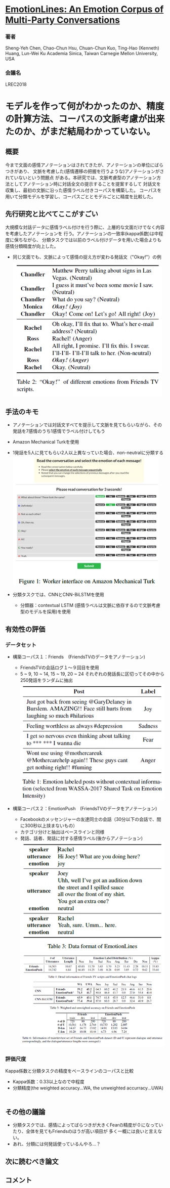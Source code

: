 # [EmotionLines: An Emotion Corpus of Multi-Party Conversations](http://www.lrec-conf.org/proceedings/lrec2018/pdf/581.pdf)
### 著者
Sheng-Yeh Chen, Chao-Chun Hsu, Chuan-Chun Kuo,
Ting-Hao (Kenneth) Huang, Lun-Wei Ku
Academia Sinica, Taiwan
Carnegie Mellon University, USA

### 会議名
LREC2018

# モデルを作って何がわかったのか、精度の計算方法、コーパスの文脈考慮が出来たのか、がまだ結局わかっていない。

## 概要
今まで文面の感情アノテーションはされてきたが、アノテーションの単位にばらつきがあり、
文脈を考慮した(感情遷移の把握を行うような)アノテーションがされていないという問題点
がある。本研究では、文脈考慮型のアノテーション方法としてアノテーション時に対話全文の提示することを提案するして
対話文を収集し、最初の文脈に沿った感情ラベル付きコーパスを構築した。
コーパスを用いて分類モデルを学習し、コーパスごととモデルごとに精度を比較した。

## 先行研究と比べてここがすごい
大規模な対話データに感情ラベル付けを行う際に、上層的な文面だけでなく内容を考慮したアノテーションを
行う。アノテーションの一致率(kappa係数)は中程度に保ちながら、
分類タスクでは以前のラベル付けデータを用いた場合よりも感情分類精度が向上した。

* 同じ文面でも、文脈によって感情の捉え方が変わる発話文（"Okay!"）の例
![figure2](https://github.com/AsaiSara/Scholar/blob/master/picture/EmotionLines_LRECcorpus_exam2.png)

## 手法のキモ
* アノテーションでは対話文すべてを提示して文脈を見てもらいながら、その発話を7感情のうち1感情でラベル付けしてもう
 * Amazon Mechanical Turkを使用
 * 1発話を5人に見てもらい2人以上異なっていた場合、non-neutralに分類する
  ![figure3](https://github.com/AsaiSara/Scholar/blob/master/picture/EmotionLines_LRECcorpus_exam3.png)

* 分類タスクでは、CNNとCNN-BiLSTMを使用
  * 分類器：contextual LSTM (感情ラベルは文脈に依存するので文脈考慮型のモデルを採用)を使用
  
## 有効性の評価
### データセット
* 構築コーパス１：Friends　(FriendsTVのデータをアノテーション)
  * FriendsTVの会話ログ１～９回目を使用
  * 5 ~ 9, 10 ~ 14, 15 ~ 19, 20 ~ 24 それぞれの発話長に区切ってその中から250発話をランダムに抽出
  ![figure1](https://github.com/AsaiSara/Scholar/blob/master/picture/EmotionLines_LRECcorpus_exam1.png)

* 構築コーパス２：EmotionPush　(FriendsTVのデータをアノテーション)
  * Facebookのメッセンジャーの友達同士の会話（30分以下の会話で、間に300秒以上挟まないもの）
  * カテゴリ分けと抽出はベースラインと同様
  * 発話、話者、発話に対する感情ラベル(後からアノテーション)
  ![figure4](https://github.com/AsaiSara/Scholar/blob/master/picture/EmotionLines_LRECcorpus_exam4.png) 
 ![figure5](https://github.com/AsaiSara/Scholar/blob/master/picture/EmotionLines_LRECcorpus_result1.png)
 
### 評価尺度
Kappa係数と分類タスクの精度をベースラインのコーパスと比較
* Kappa係数：0.33以上なので中程度
* 分類精度(the weighted accuracy...WA, the unweighted accurracy...UWA)
　

## その他の議論
* 分類タスクでは、感情によってばらつきが大きくFearの精度が０になっていたり、全体を見てもFriendsのほうが高い項目が
多く一概には良いと言えない。
* あれ、分類には何発話使っているんやろ…？

## 次に読むべき論文


## コメント



